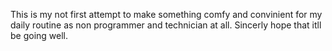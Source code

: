This is my not first attempt to make something comfy and convinient for my daily routine as non programmer and technician at all. Sincerly hope that itll be going well.
